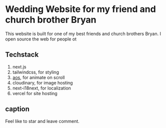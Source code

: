 # Wedding Website for my friend and church brother Bryan

This website is built for one of my best friends and church brothers Bryan. I open source the web for people ot

## Techstack

1. next.js
2. tailwindcss, for styling
3. [aos](https://github.com/michalsnik/aos), for animate on scroll
4. cloudinary, for image hosting
5. next-i18next, for localization
6. vercel for site hosting

## caption

Feel like to star and leave comment.
